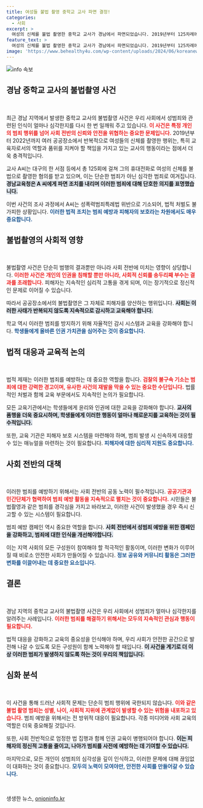 ```yaml
---
title: 여성들 불법 촬영 중학교 교사 파면 결정!
categories:
  - 사회
excerpt: >
  여성의 신체를 불법 촬영한 중학교 교사가 경남에서 파면되었습니다. 2019년부터 125차례에 걸쳐 범행을 저지른 그는 법의 심판을 받게 됩니다. 이 shocking 사건의 전말을 클릭하여 확인하세요!
feature_text: >
  여성의 신체를 불법 촬영한 중학교 교사가 경남에서 파면되었습니다. 2019년부터 125차례에 걸쳐 범행을 저지른 그는 법의 심판을 받게 됩니다. 이 shocking 사건의 전말을 클릭하여 확인하세요!
image: 'https://www.behealthy4u.com/wp-content/uploads/2024/06/koreanews.jpg'
---
```


<p><img src="https://www.behealthy4u.com/wp-content/uploads/2024/06/koreanews.jpg" alt="info 속보" /></p>

<h2 data-ke-size="size26">경남 중학교 교사의 불법촬영 사건</h2>

<p data-ke-size="size16">&nbsp;</p>

<p>최근 경남 지역에서 발생한 중학교 교사의 불법촬영 사건은 우리 사회에서 성범죄와 관련된 인식이 얼마나 심각한지를 다시 한 번 일깨워 주고 있습니다. <b><span style="color: #ee2323;">이 사건은 특정 개인의 범죄 행위를 넘어 사회 전반의 신뢰와 안전을 위협하는 중요한 문제입니다.</span></b> 2019년부터 2022년까지 여러 공공장소에서 반복적으로 여성들의 신체를 촬영한 행위는, 특히 교육자로서의 역할과 품위를 지켜야 할 책임을 가지고 있는 교사의 행동이라는 점에서 더욱 충격적입니다. </p>

<p>교사 A씨는 대구의 한 서점 등에서 총 125회에 걸쳐 그의 휴대전화로 여성의 신체를 불법으로 촬영한 혐의를 받고 있으며, 이는 단순한 범죄가 아닌 심각한 범죄로 여겨집니다. <b><span style="background-color: #21538527;">경남교육청은 A 씨에게 파면 조치를 내리며 이러한 범죄에 대해 단호한 의지를 표명했습니다.</span></b> </p>

<p>이번 사건의 조사 과정에서 A씨는 성폭력범죄특례법 위반으로 기소되어, 법적 처벌도 불가피한 상황입니다. <b><span style="color: #1a5490;">이러한 법적 조치는 범죄 예방과 피해자의 보호라는 차원에서도 매우 중요합니다.</span></b> </p>

<h2 data-ke-size="size26">불법촬영의 사회적 영향</h2>

<p data-ke-size="size16">&nbsp;</p>

<p>불법촬영 사건은 단순히 범행의 결과뿐만 아니라 사회 전반에 미치는 영향이 상당합니다. <b><span style="color: #ee2323;">이러한 사건은 개인의 인권을 침해할 뿐만 아니라, 사회적 신뢰를 송두리째 부수는 결과를 초래합니다.</span></b> 피해자는 지속적인 심리적 고통을 겪게 되며, 이는 장기적으로 정신적인 문제로 이어질 수 있습니다. </p>

<p>따라서 공공장소에서의 불법촬영은 그 자체로 피해자를 양산하는 행위입니다. <b><span style="background-color: #21538527;">사회는 이러한 사태가 반복되지 않도록 지속적으로 감시하고 교육해야 합니다.</span></b> </p>

<p>학교 역시 이러한 범죄를 방지하기 위해 자율적인 감시 시스템과 교육을 강화해야 합니다. <b><span style="color: #1a5490;">학생들에게 올바른 인권 가치관을 심어주는 것이 중요합니다.</span></b> </p>

<h2 data-ke-size="size26">법적 대응과 교육적 논의</h2>

<p data-ke-size="size16">&nbsp;</p>

<p>법적 제재는 이러한 범죄를 예방하는 데 중요한 역할을 합니다. <b><span style="color: #ee2323;">검찰의 불구속 기소는 범죄에 대한 강력한 경고이며, 유사한 사건의 재발을 막을 수 있는 중요한 수단입니다.</span></b> 법률적인 처벌과 함께 교육 부문에서도 지속적인 논의가 필요합니다. </p>

<p>모든 교육기관에서는 학생들에게 윤리와 인권에 대한 교육을 강화해야 합니다. <b><span style="background-color: #21538527;">교사의 품행을 더욱 중요시하며, 학생들에게 이러한 행동이 얼마나 해로운지를 교육하는 것이 필수적입니다.</span></b> </p>

<p>또한, 교육 기관은 피해자 보호 시스템을 마련해야 하며, 범죄 발생 시 신속하게 대응할 수 있는 매뉴얼을 마련하는 것이 필요합니다. <b><span style="color: #1a5490;">피해자에 대한 심리적 지원도 중요합니다.</span></b> </p>

<h2 data-ke-size="size26">사회 전반의 대책</h2>

<p data-ke-size="size16">&nbsp;</p>

<p>이러한 범죄를 예방하기 위해서는 사회 전반의 공동 노력이 필수적입니다. <b><span style="color: #ee2323;">공공기관과 민간단체가 협력하여 범죄 예방 활동을 지속적으로 펼치는 것이 중요합니다.</span></b> 시민들은 불법촬영과 같은 범죄를 경각심을 가지고 바라보고, 이러한 사건이 발생했을 경우 즉시 신고할 수 있는 시스템이 필요합니다. </p>

<p>범죄 예방 캠페인 역시 중요한 역할을 합니다. <b><span style="background-color: #21538527;">사회 전반에서 성범죄 예방을 위한 캠페인을 강화하고, 범죄에 대한 인식을 개선해야합니다.</span></b> </p>

<p>이는 지역 사회의 모든 구성원이 참여해야 할 적극적인 활동이며, 이러한 변화가 이루어질 때 비로소 안전한 사회가 만들어질 수 있습니다. <b><span style="color: #1a5490;">정보 공유와 커뮤니티 활동은 그러한 변화를 이끌어내는 데 중요한 요소입니다.</span></b></p>

<h2 data-ke-size="size26">결론</h2>

<p data-ke-size="size16">&nbsp;</p>

<p>경남 지역의 중학교 교사의 불법촬영 사건은 우리 사회에서 성범죄가 얼마나 심각한지를 알려주는 사례입니다. <b><span style="color: #ee2323;">이러한 범죄를 해결하기 위해서는 모두의 지속적인 관심과 행동이 필요합니다.</span></b> </p>

<p>법적 대응을 강화하고 교육의 중요성을 인식해야 하며, 우리 사회가 안전한 공간으로 발전해 나갈 수 있도록 모든 구성원이 함께 노력해야 할 때입니다. <b><span style="background-color: #21538527;">이 사건을 계기로 더 이상 이러한 범죄가 발생하지 않도록 하는 것이 우리의 책임입니다.</span></b> </p>

<h2 data-ke-size="size26">심화 분석</h2>

<p data-ke-size="size16">&nbsp;</p>

<p>이 사건을 통해 드러난 사회적 문제는 단순히 범죄 행위에 국한되지 않습니다. <b><span style="color: #ee2323;">이와 같은 불법 촬영 범죄는 성별, 나이, 사회적 지위에 관계없이 발생할 수 있는 위험을 내포하고 있습니다.</span></b> 범죄 예방을 위해서는 전 방위적 대응이 필요합니다. 각종 미디어와 사회 교육의 역할은 더욱 중요해질 것입니다. </p>

<p>또한, 사회 전반적으로 엄정한 법 집행과 함께 인권 교육이 병행되어야 합니다. <b><span style="background-color: #21538527;">이는 피해자의 정신적 고통을 줄이고, 나아가 범죄를 사전에 예방하는 데 기여할 수 있습니다.</span></b> </p>

<p>마지막으로, 모든 개인이 성범죄의 심각성을 깊이 인식하고, 이러한 문제에 대해 끊임없이 대화하는 것이 중요합니다. <b><span style="color: #1a5490;">모두의 노력이 모여야만, 안전한 사회를 만들어갈 수 있습니다.</span></b> </p>

<p data-ke-size="size16">&nbsp;</p>
생생한 뉴스, <a href="https://onioninfo.kr" rel="dofollow">onioninfo.kr</a>


